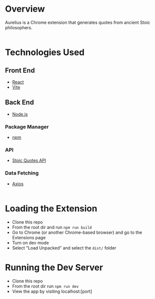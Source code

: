 # Overview

Aurelius is a Chrome extension that generates quotes from ancient Stoic philosophers.
<br><br>

# Technologies Used
## Front End
- [React](https://react.dev/)
- [Vite](https://vitejs.dev/)

## Back End
- [Node.js](https://nodejs.org/en)

### Package Manager
- [npm](https://www.npmjs.com/)

### API
- [Stoic Quotes API](https://github.com/benhoneywill/stoic-quotes)

### Data Fetching
- [Axios](https://axios-http.com/)
<br><br>

# Loading the Extension
- Clone this repo
- From the root dir and run `npm run build`
- Go to Chrome (or another Chrome-based browser) and go to the Extensions page
- Turn on dev mode
- Select "Load Unpacked" and select the `dist/` folder

# Running the Dev Server
- Clone this repo
- From the root dir run `npm run dev`
- View the app by visiting localhost:[port]
